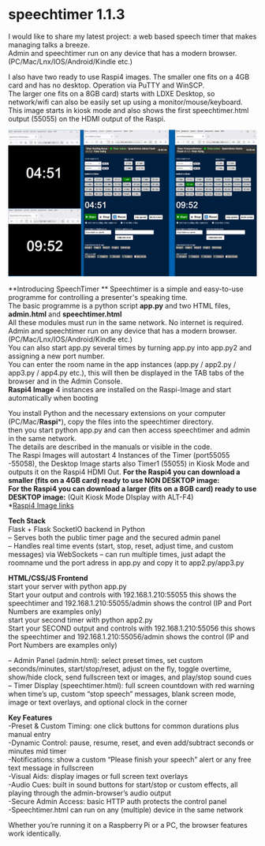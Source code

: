# speechtimer  1.1.3
I would like to share my latest project: a web based speech timer that makes managing talks a breeze.  
Admin and speechtimer run on any device that has a modern browser. (PC/Mac/Lnx/IOS/Android/Kindle etc.)  

I also have two ready to use Raspi4 images. The smaller one fits on a 4GB card and has no desktop. Operation via PuTTY and WinSCP.  
The larger one fits on a 8GB card) starts with LDXE Desktop, so network/wifi can also be easily set up using a monitor/mouse/keyboard.  
This image starts in kiosk mode and also shows the first speechtimer.html output (55055) on the HDMI output of the Raspi.  

![Alt-Text](speechtimer1.JPG)

**Introducing SpeechTimer **
Speechtimer is a simple and easy-to-use programme for controlling a presenter's speaking time.  
The basic programme is a python script **app.py** and two HTML files, **admin.html** and **speechtimer.html**  
All these modules must run in the same network. No internet is required.  
Admin and speechtimer run on any device that has a modern browser. (PC/Mac/Lnx/IOS/Android/Kindle etc.)  
You can also start app.py several times by turning app.py into app.py2 and assigning a new port number.  
You can enter the room name in the app instances (app.py / app2.py / app3.py / app4.py etc.), this will then be displayed in the TAB tabs of the browser and in the Admin Console.  
**Raspi4 Image** 4 instances are installed on the Raspi-Image and start automatically when booting  

You install Python and the necessary extensions on your computer (PC/Mac/**Raspi***), copy the files into the speechtimer directory.   
then you start python app.py and can then access speechtimer and admin in the same network.  
The details are described in the manuals or visible in the code.  
The Raspi Images will autostart 4 Instances of the Timer (port55055 -55058), the Desktop Image starts also Timer1 (55055) in Kiosk Mode and outputs it on the Raspi4 HDMI Out. 
**For the Raspi4 you can download a smaller (fits on a 4GB card) ready to use NON DESKTOP image:**  
**For the Raspi4 you can download a larger (fits on a 8GB card) ready to use DESKTOP image:**  (Quit Kiosk Mode DIsplay with ALT-F4)  
*[Raspi4 Image links](https://drive.google.com/drive/folders/1aS9zuvYhaSjZAqpjX2A-KHDxk3yzTw-w?usp=sharing)  

**Tech Stack**  
Flask + Flask SocketIO backend in Python  
– Serves both the public timer page and the secured admin panel  
– Handles real time events (start, stop, reset, adjust time, and custom messages) via WebSockets 
– can run multiple times, just adapt the roomname und the port adress in app.py and copy it to app2.py/app3.py

**HTML/CSS/JS Frontend**  
start your server with python app.py  
Start your output and controls with 192.168.1.210:55055 this shows the speechtimer and 192.168.1.210:55055/admin shows the control (IP and Port Numbers are examples only)  
start your second timer with python app2.py  
Start your SECOND output and controls with 192.168.1.210:55056 this shows the speechtimer and 192.168.1.210:55056/admin shows the control (IP and Port Numbers are examples only)  

– Admin Panel (admin.html): select preset times, set custom seconds/minutes, start/stop/reset, adjust on the fly, toggle overtime, show/hide clock, send fullscreen text or images, and play/stop sound cues
– Timer Display (speechtimer.html): full screen countdown with red warning when time’s up, custom “stop speech” messages, blank screen mode, image or text overlays, and optional clock in the corner  

**Key Features**  
-Preset & Custom Timing: one click buttons for common durations plus manual entry  
-Dynamic Control: pause, resume, reset, and even add/subtract seconds or minutes mid timer  
-Notifications: show a custom “Please finish your speech” alert or any free text message in fullscreen  
-Visual Aids: display images or full screen text overlays  
-Audio Cues: built in sound buttons for start/stop or custom effects, all playing through the admin-browser’s audio output  
-Secure Admin Access: basic HTTP auth protects the control panel  
-Speechtimer.html  can run on any (multiple) device in the same network  

Whether you’re running it on a Raspberry Pi or a PC, the browser features work identically.

